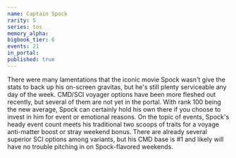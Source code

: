 ```yaml
---
name: Captain Spock
rarity: 5
series: tos
memory_alpha:
bigbook_tier: 6
events: 21
in_portal:
published: true
---
```


There were many lamentations that the iconic movie Spock wasn't give the stats to back up his on-screen gravitas, but he's still plenty serviceable any day of the week. CMD/SCI voyager options have been more fleshed out recently, but several of them are not yet in the portal. With rank 100 being the new average, Spock can certainly hold his own there if you choose to invest in him for event or emotional reasons. On the topic of events, Spock's heady event count meets his traditional two scoops of traits for a voyage anti-matter boost or stray weekend bonus. There are already several superior SCI options among variants, but his CMD base is #1 and likely will have no trouble pitching in on Spock-flavored weekends.
